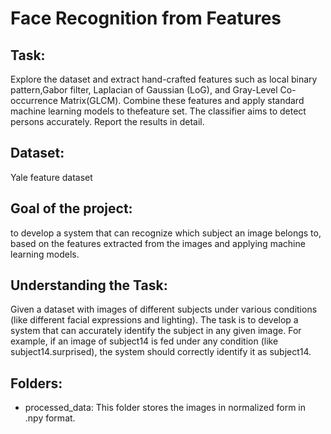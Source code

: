 # Face Recognition from Features

## Task:
 Explore the dataset and extract hand-crafted features such as local binary pattern,Gabor filter, Laplacian of Gaussian (LoG), and Gray-Level Co-occurrence Matrix(GLCM). Combine these features and apply standard machine learning models to thefeature set. The classifier aims to detect persons accurately. Report the results in detail.

 ## Dataset:
 Yale feature dataset

## Goal of the project:
to develop a system that can recognize which subject an image belongs to, based on the features extracted from the images and applying machine learning models.

## Understanding the Task:
Given a dataset with images of different subjects under various conditions (like different facial expressions and lighting). The task is to develop a system that can accurately identify the subject in any given image. For example, if an image of subject14 is fed under any condition (like subject14.surprised), the system should correctly identify it as subject14.

## Folders:
- processed_data: This folder stores the images in normalized form in .npy format.
